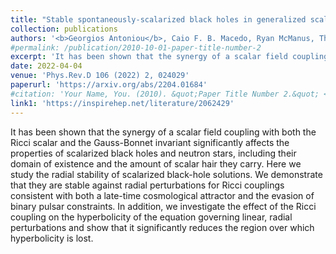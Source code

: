 ```yaml
---
title: "Stable spontaneously-scalarized black holes in generalized scalar-tensor theories"
collection: publications
authors: '<b>Georgios Antoniou</b>, Caio F. B. Macedo, Ryan McManus, Thomas P. Sotiriou'
#permalink: /publication/2010-10-01-paper-title-number-2
excerpt: 'It has been shown that the synergy of a scalar field coupling with both the Ricci scalar and the Gauss-Bonnet invariant significantly affects the properties of scalarized black holes and neutron stars, including their domain of existence and the amount of scalar hair they carry. Here we study the radial stability...'
date: 2022-04-04
venue: 'Phys.Rev.D 106 (2022) 2, 024029'
paperurl: 'https://arxiv.org/abs/2204.01684'
#citation: 'Your Name, You. (2010). &quot;Paper Title Number 2.&quot; <i>Journal 1</i>. 1(2).'
link1: 'https://inspirehep.net/literature/2062429'
---
```


It has been shown that the synergy of a scalar field coupling with both the Ricci scalar and the Gauss-Bonnet invariant significantly affects the properties of scalarized black holes and neutron stars, including their domain of existence and the amount of scalar hair they carry. Here we study the radial stability of scalarized black-hole solutions. We demonstrate that they are stable against radial perturbations for Ricci couplings consistent with both a late-time cosmological attractor and the evasion of binary pulsar constraints. In addition, we investigate the effect of the Ricci coupling on the hyperbolicity of the equation governing linear, radial perturbations and show that it significantly reduces the region over which hyperbolicity is lost.

<!-- [Download paper here](http://academicpages.github.io/files/paper2.pdf) -->

